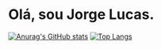 <h1> Olá, sou Jorge Lucas. </h1>

[![Anurag's GitHub stats](https://github-readme-stats.vercel.app/api?username=thepinkwheat)](https://github.com/anuraghazra/github-readme-stats)
[![Top Langs](https://github-readme-stats.vercel.app/api/top-langs/?username=thepinkwheat&layout=compact&theme=dark)](https://github.com/anuraghazra/github-readme-stats)
